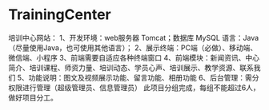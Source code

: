 # TrainingCenter
培训中心网站：  1、开发环境：web服务器 Tomcat；数据库 MySQL 语言：Java（尽量使用Java，也可使用其他语言）；  2、展示终端：PC端（必做）、移动端、微信端、小程序  3、前端需要自适应各种终端窗口  4、前端模块：新闻资讯、中心简介、培训课程、师资力量、培训动态、学员心声、培训展示、教学资源、联系我们 5、功能说明：图文及视频展示功能、留言功能、相册功能 6、后台管理：需分权限进行管理（超级管理员、信息管理员）  此项目分组完成，每组不能超过6人，做好项目分工。

